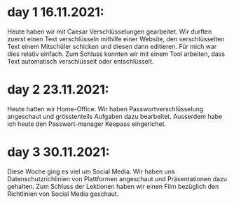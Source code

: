 # day 1 16.11.2021:

Heute haben wir mit Caesar Verschlüsselungen gearbeitet.
Wir durften zuerst einen Text verschlüsseln mithilfe einer Website, den verschlüsselten Text einem Mitschüler schicken und diesen dann editieren.
Für mich war dies relativ einfach. 
Zum Schluss konnten wir mit einem Tool arbeiten, dass Text automatisch verschlüsselt oder entschlüsselt.

# day 2 23.11.2021:

Heute hatten wir Home-Office.
Wir haben Passwortverschlüsselung angeschaut und grösstenteils Aufgaben dazu bearbeitet.
Ausserdem habe ich heute den Passwort-manager Keepass eingerichet. 

# day 3 30.11.2021:

Diese Woche ging es viel um Social Media.
Wir haben uns Datenschutzrichlinien von Plattformen angeschaut und Präsentationen dazu gehalten.
Zum Schluss der Lektionen haben wir einen Film bezüglich den Richtlinien von Social Media geschaut.
